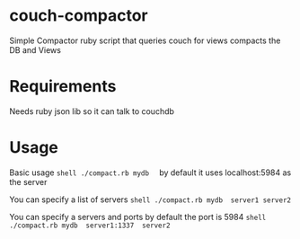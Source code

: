 couch-compactor
===============
Simple Compactor ruby script that queries couch for views 
compacts the DB and Views

Requirements 
============ 
Needs ruby json lib so it can talk to couchdb


Usage
=====
Basic usage
```shell ./compact.rb mydb  ```
by default it uses localhost:5984 as the server

You can specify a list of servers
```shell ./compact.rb mydb  server1 server2 ```

You can specify a servers and ports by default the port is 5984
```shell ./compact.rb mydb  server1:1337  server2 ```





